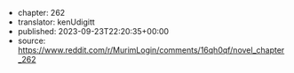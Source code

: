 - chapter: 262
- translator: kenUdigitt
- published: 2023-09-23T22:20:35+00:00
- source: https://www.reddit.com/r/MurimLogin/comments/16qh0qf/novel_chapter_262
